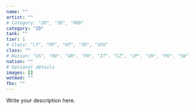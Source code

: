 ```yaml
---
name: ""
artist: ""
# Category: "2D", "3D", "MOD"
category: "2D"
tank: ""
tier: 1
# Class: "LT", "MT", "HT", "TD", "SPG"
class: ""
# Nation: "US", "RU", "GR", "FR", "IT", "CZ", "JP", "CH", "PO", "SW"
nation: ""
# Optional details
images: []
wotmod: ""
fbx: ""
---
```

Write your description here.
